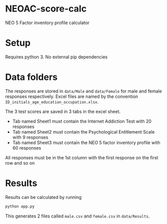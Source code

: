 # NEOAC-score-calc
NEO 5 Factor inventory profile calculator

# Setup
Requires python 3. No external pip dependencies

# Data folders
The responses are stored in `data/Male` and `data/Female` for male and female responses respectively. Excel files are named by the convention `ID_initials_age_education_occupation.xlsx`.

The 3 test scores are saved in 3 tabs in the excel sheet.
- Tab named Sheet1 must contain the Internet Addiction Test with 20 responses
- Tab named Sheet2 must contain the Psychological Entitlement Scale with 9 responses
- Tab named Sheet3 must contain the NEO 5 factor inventory profile with 60 responses

All responses must be in the 1st column with the first response on the first row and so on

# Results
Results can be calculated by running

```python
python app.py
```

This generates 2 files called `male.csv` and `female.csv` in `data/Results`.
